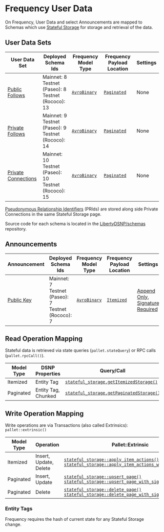 # Frequency User Data

On Frequency, User Data and select Announcements are mapped to Schemas which use [Stateful Storage](https://frequency-chain.github.io/frequency/pallet_stateful_storage/index.html) for storage and retrieval of the data.

## User Data Sets

<!-- Update ./Overview.md if a Schema Id is updated -->

| User Data Set | Deployed Schema Ids | Frequency Model Type | Frequency Payload Location | Settings |
| --- | --- | --- | --- | --- |
| [Public Follows](../DSNP/Graph.md#public-follows) | Mainnet: 8<br />Testnet (Paseo): 8<br />Testnet (Rococo): 13 | [`AvroBinary`](https://frequency-chain.github.io/frequency/common_primitives/schema/enum.ModelType.html#variant.AvroBinary) | [`Paginated`](https://frequency-chain.github.io/frequency/common_primitives/schema/enum.PayloadLocation.html#variant.Paginated) | None |
| [Private Follows](../DSNP/Graph.md#private-follows) | Mainnet: 9<br />Testnet (Paseo): 9<br />Testnet (Rococo): 14 | [`AvroBinary`](https://frequency-chain.github.io/frequency/common_primitives/schema/enum.ModelType.html#variant.AvroBinary) | [`Paginated`](https://frequency-chain.github.io/frequency/common_primitives/schema/enum.PayloadLocation.html#variant.Paginated) | None |
| [Private Connections](../DSNP/Graph.md#private-connections) | Mainnet: 10<br />Testnet (Paseo): 10<br />Testnet (Rococo): 15 | [`AvroBinary`](https://frequency-chain.github.io/frequency/common_primitives/schema/enum.ModelType.html#variant.AvroBinary) | [`Paginated`](https://frequency-chain.github.io/frequency/common_primitives/schema/enum.PayloadLocation.html#variant.Paginated) | None |

[Pseudonymous Relationship Identifiers](./../DSNP/Graph.md#pseudonymous-relationship-identifiers) (PRIds) are stored along side Private Connections in the same Stateful Storage page.

Source code for each schema is located in the [LibertyDSNP/schemas](https://github.com/LibertyDSNP/schemas) repository.

## Announcements

| Announcement | Deployed Schema Ids | Frequency Model Type | Frequency Payload Location | Settings |
| --- | --- | --- | --- | --- |
| [Public Key](../DSNP/Types/PublicKey.md) | Mainnet: 7<br />Testnet (Paseo): 7<br />Testnet (Rococo): 7 | [`AvroBinary`](https://frequency-chain.github.io/frequency/common_primitives/schema/enum.ModelType.html#variant.AvroBinary) | [`Itemized`](https://frequency-chain.github.io/frequency/common_primitives/schema/enum.PayloadLocation.html#variant.Itemized) | [Append Only](https://frequency-chain.github.io/frequency/common_primitives/schema/enum.SchemaSetting.html#variant.AppendOnly), [Signature Required](https://frequency-chain.github.io/frequency/common_primitives/schema/enum.SchemaSetting.html#variant.SignatureRequired) |

## Read Operation Mapping

Stateful data is retrieved via state queries (`pallet.stateQuery`) or RPC calls (`pallet.rpcCall()`).

| Model Type | DSNP Properties | Query/Call |
| --- | --- | --- |
| Itemized | Entity Tag | [`stateful_storage.getItemizedStorage()`](https://frequency-chain.github.io/frequency/pallet_stateful_storage_rpc/trait.StatefulStorageApiClient.html#method.get_itemized_storage) |
| Paginated | Entity Tag, Chunked | [`stateful_storage.getPaginatedStorage()`](https://frequency-chain.github.io/frequency/pallet_stateful_storage_rpc/trait.StatefulStorageApiClient.html#method.get_paginated_storage) |

## Write Operation Mapping

Write operations are via Transactions (also called Extrinsics): `pallet::extrinsic()`

| Model Type | Operation | Pallet::Extrinsic |
| --- | --- | --- |
| Itemized | Insert, Update, Delete | [`stateful_storage::apply_item_actions()`](https://frequency-chain.github.io/frequency/pallet_stateful_storage/pallet/enum.Call.html#variant.apply_item_actions)<br/>[`stateful_storage::apply_item_actions_with_signature()`](https://frequency-chain.github.io/frequency/pallet_stateful_storage/pallet/enum.Call.html#variant.apply_item_actions_with_signature) |
| Paginated | Insert, Update | [`stateful_storage::upsert_page()`](https://frequency-chain.github.io/frequency/pallet_stateful_storage/pallet/enum.Call.html#variant.upsert_page)<br/>[`stateful_storage::upsert_page_with_signature()`](https://frequency-chain.github.io/frequency/pallet_stateful_storage/pallet/enum.Call.html#variant.upsert_page_with_signature) |
| Paginated | Delete | [`stateful_storage::delete_page()`](https://frequency-chain.github.io/frequency/pallet_stateful_storage/pallet/enum.Call.html#variant.delete_page)<br/>[`stateful_storage::delete_page_with_signature()`](https://frequency-chain.github.io/frequency/pallet_stateful_storage/pallet/enum.Call.html#variant.delete_page_with_signature) |


### Entity Tags

Frequency requires the hash of current state for any Stateful Storage change.
